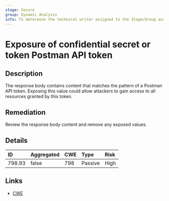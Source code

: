 ```yaml
---
stage: Secure
group: Dynamic Analysis
info: To determine the technical writer assigned to the Stage/Group associated with this page, see https://about.gitlab.com/handbook/product/ux/technical-writing/#assignments
---
```


# Exposure of confidential secret or token Postman API token

## Description

The response body contains content that matches the pattern of a Postman API token.
Exposing this value could allow attackers to gain access to all resources granted by this token.

## Remediation

Review the response body content and remove any exposed values.

## Details

| ID | Aggregated | CWE | Type | Risk |
|:---|:--------|:--------|:--------|:--------|
| 798.93 | false | 798 | Passive | High |

## Links

- [CWE](https://cwe.mitre.org/data/definitions/798.html)
